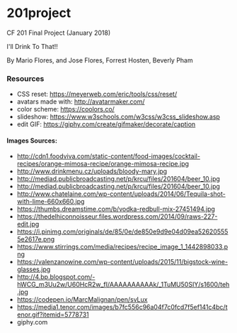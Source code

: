 # 201project
CF 201 Final Project (January 2018)

I'll Drink To That!!

By Mario Flores, and Jose Flores, Forrest Hosten, Beverly Pham

### Resources
- CSS reset: https://meyerweb.com/eric/tools/css/reset/
- avatars made with: http://avatarmaker.com/
- color scheme: https://coolors.co/
- slideshow: https://www.w3schools.com/w3css/w3css_slideshow.asp
- edit GIF: https://giphy.com/create/gifmaker/decorate/caption

#### Images Sources:
- http://cdn1.foodviva.com/static-content/food-images/cocktail-recipes/orange-mimosa-recipe/orange-mimosa-recipe.jpg 
- http://www.drinkmenu.cz/uploads/bloody-mary.jpg 
- http://mediad.publicbroadcasting.net/p/krcu/files/201604/beer_10.jpg 
- http://mediad.publicbroadcasting.net/p/krcu/files/201604/beer_10.jpg
- http://www.chatelaine.com/wp-content/uploads/2014/06/Tequila-shot-with-lime-660x660.jpg 
- https://thumbs.dreamstime.com/b/vodka-redbull-mix-27451494.jpg
- https://thedelhiconnoisseur.files.wordpress.com/2014/09/raws-227-edit.jpg
- https://i.pinimg.com/originals/de/85/0e/de850e9d9e04d09ea526205555e2617e.png 
- https://www.stirrings.com/media/recipes/recipe_image_1_1442898033.png 
- https://valenzanowine.com/wp-content/uploads/2015/11/bigstock-wine-glasses.jpg 
- http://4.bp.blogspot.com/-hWCG_m3Uu2w/U60HcR2w_fI/AAAAAAAAAAk/_1TuMU50SIY/s1600/teh.jpg 
- https://codepen.io/MarcMalignan/pen/svLux
- https://media1.tenor.com/images/b7fc556c96a04f7c0fcd7f5ef141c4bc/tenor.gif?itemid=5778731
- giphy.com